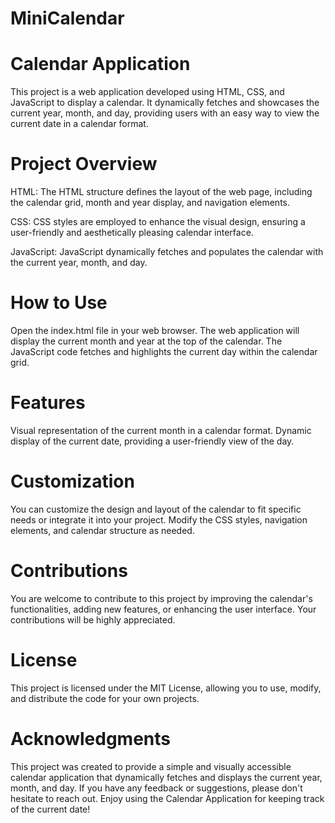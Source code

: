 # MiniCalendar
# Calendar Application
This project is a web application developed using HTML, CSS, and JavaScript to display a calendar. It dynamically fetches and showcases the current year, month, and day, providing users with an easy way to view the current date in a calendar format.

# Project Overview

HTML: The HTML structure defines the layout of the web page, including the calendar grid, month and year display, and navigation elements.

CSS: CSS styles are employed to enhance the visual design, ensuring a user-friendly and aesthetically pleasing calendar interface.

JavaScript: JavaScript dynamically fetches and populates the calendar with the current year, month, and day.

# How to Use
Open the index.html file in your web browser.
The web application will display the current month and year at the top of the calendar.
The JavaScript code fetches and highlights the current day within the calendar grid.
# Features
Visual representation of the current month in a calendar format.
Dynamic display of the current date, providing a user-friendly view of the day.
# Customization
You can customize the design and layout of the calendar to fit specific needs or integrate it into your project. Modify the CSS styles, navigation elements, and calendar structure as needed.

# Contributions
You are welcome to contribute to this project by improving the calendar's functionalities, adding new features, or enhancing the user interface. Your contributions will be highly appreciated.

# License
This project is licensed under the MIT License, allowing you to use, modify, and distribute the code for your own projects.

# Acknowledgments
This project was created to provide a simple and visually accessible calendar application that dynamically fetches and displays the current year, month, and day. If you have any feedback or suggestions, please don't hesitate to reach out. Enjoy using the Calendar Application for keeping track of the current date!
